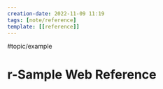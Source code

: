 ```yaml
---
creation-date: 2022-11-09 11:19
tags: [note/reference]
template: [[reference]]
---
```

#topic/example
# r-Sample Web Reference
